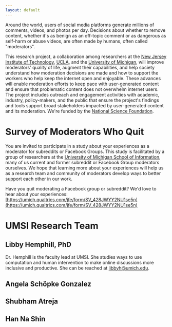 ```yaml
---
layout: default
---
```


Around the world, users of social media platforms generate millions of comments, videos, and photos per day. Decisions about whether to remove content, whether it's as benign as an off-topic comment or as dangerous as self-harm or abuse videos, are often made by humans, often called "moderators". 

This research project, a collaboration among researchers at the [New Jersey Institute of Technology](https://people.njit.edu/faculty/wohn), [UCLA](https://gseis.ucla.edu/directory/sarah-roberts/), and the [University of Michigan](https://www.si.umich.edu/people/libby-hemphill), will improve moderators' quality of life, augment their capabilities, and help society understand how moderation decisions are made and how to support the workers who help keep the internet open and enjoyable. These advances will enable moderation efforts to keep pace with user-generated content and ensure that problematic content does not overwhelm internet users. The project includes outreach and engagement activities with academic, industry, policy-makers, and the public that ensure the project's findings and tools support broad stakeholders impacted by user-generated content and its moderation. We're funded by the [National Science Foundation](https://nsf.gov/awardsearch/showAward?AWD_ID=1928434&HistoricalAwards=false).

# Survey of Moderators Who Quit

You are invited to participate in a study about your experiences as a moderator for subreddits or Facebook Groups. This study is facilitated by a group of researchers at the [University of Michigan School of Information](https://www.si.umich.edu/), many of us current and former subreddit or Facebook Group moderators ourselves. We hope that learning more about your experiences will help us as a research team and community of moderators develop ways to better support each other in our work.

Have you quit moderating a Facebook group or subreddit? We'd love to hear about your experiences: [https://umich.qualtrics.com/jfe/form/SV_428JWYY2NU1se5n](https://umich.qualtrics.com/jfe/form/SV_428JWYY2NU1se5n)

# UMSI Research Team

## Libby Hemphill, PhD

Dr. Hemphill is the faculty lead at UMSI. She studies ways to use computation and human intervention to make online discussions more inclusive and productive. She can be reached at [libbyh@umich.edu](mailto:libbyh@umich.edu).

## Angela Schöpke Gonzalez

## Shubham Atreja

## Han Na Shin